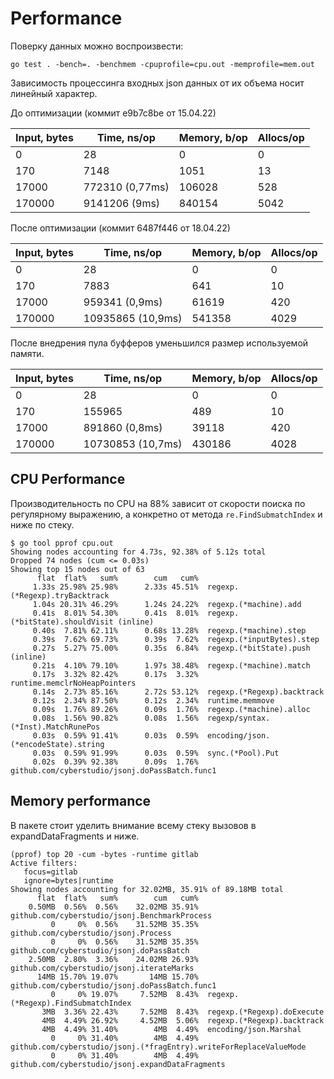 <h1>Performance</h1>

Поверку данных можно воспроизвести:
```
go test . -bench=. -benchmem -cpuprofile=cpu.out -memprofile=mem.out
```

Зависимость процессинга входных json данных от их объема носит линейный характер.

До оптимизации (коммит e9b7c8be от 15.04.22)

| Input, bytes | Time, ns/op      | Memory, b/op  | Allocs/op |
|--------------|------------------|---------------|-----------|
| 0            | 28               | 0             | 0         |
| 170          | 7148             | 1051          | 13        |
| 17000        | 772310  (0,77ms) | 106028        | 528       |
| 170000       | 9141206 (9ms)    | 840154        | 5042      |

После оптимизации (коммит 6487f446 от 18.04.22)

| Input, bytes | Time, ns/op       | Memory, b/op | Allocs/op |
|--------------|-------------------|--------------|-----------|
| 0            | 28                | 0            | 0         |
| 170          | 7883              | 641          | 10        |
| 17000        | 959341  (0,9ms)   | 61619        | 420       |
| 170000       | 10935865 (10,9ms) | 541358       | 4029      |

После внедрения пула буфферов уменьшился размер используемой памяти.

| Input, bytes | Time, ns/op       | Memory, b/op | Allocs/op |
|--------------|-------------------|--------------|-----------|
| 0            | 28                | 0            | 0         |
| 170          | 155965            | 489          | 10        |
| 17000        | 891860  (0,8ms)   | 39118        | 420       |
| 170000       | 10730853 (10,7ms) | 430186       | 4028      |

<h2>CPU Performance</h2>

Производительность по CPU на 88% зависит от скорости поиска по регулярному выражению,
а конкретно от метода `re.FindSubmatchIndex` и ниже по стеку.

```
$ go tool pprof cpu.out
Showing nodes accounting for 4.73s, 92.38% of 5.12s total
Dropped 74 nodes (cum <= 0.03s)
Showing top 15 nodes out of 63
      flat  flat%   sum%        cum   cum%
     1.33s 25.98% 25.98%      2.33s 45.51%  regexp.(*Regexp).tryBacktrack
     1.04s 20.31% 46.29%      1.24s 24.22%  regexp.(*machine).add
     0.41s  8.01% 54.30%      0.41s  8.01%  regexp.(*bitState).shouldVisit (inline)
     0.40s  7.81% 62.11%      0.68s 13.28%  regexp.(*machine).step
     0.39s  7.62% 69.73%      0.39s  7.62%  regexp.(*inputBytes).step
     0.27s  5.27% 75.00%      0.35s  6.84%  regexp.(*bitState).push (inline)
     0.21s  4.10% 79.10%      1.97s 38.48%  regexp.(*machine).match
     0.17s  3.32% 82.42%      0.17s  3.32%  runtime.memclrNoHeapPointers
     0.14s  2.73% 85.16%      2.72s 53.12%  regexp.(*Regexp).backtrack
     0.12s  2.34% 87.50%      0.12s  2.34%  runtime.memmove
     0.09s  1.76% 89.26%      0.09s  1.76%  regexp.(*machine).alloc
     0.08s  1.56% 90.82%      0.08s  1.56%  regexp/syntax.(*Inst).MatchRunePos
     0.03s  0.59% 91.41%      0.03s  0.59%  encoding/json.(*encodeState).string
     0.03s  0.59% 91.99%      0.03s  0.59%  sync.(*Pool).Put
     0.02s  0.39% 92.38%      0.09s  1.76%  github.com/cyberstudio/jsonj.doPassBatch.func1

```

<h2>Memory performance</h2>

В пакете стоит уделить внимание всему стеку вызовов в expandDataFragments и ниже.

```
(pprof) top 20 -cum -bytes -runtime gitlab
Active filters:
   focus=gitlab
   ignore=bytes|runtime
Showing nodes accounting for 32.02MB, 35.91% of 89.18MB total
      flat  flat%   sum%        cum   cum%
    0.50MB  0.56%  0.56%    32.02MB 35.91%  github.com/cyberstudio/jsonj.BenchmarkProcess
         0     0%  0.56%    31.52MB 35.35%  github.com/cyberstudio/jsonj.Process
         0     0%  0.56%    31.52MB 35.35%  github.com/cyberstudio/jsonj.doPassBatch
    2.50MB  2.80%  3.36%    24.02MB 26.93%  github.com/cyberstudio/jsonj.iterateMarks
      14MB 15.70% 19.07%       14MB 15.70%  github.com/cyberstudio/jsonj.doPassBatch.func1
         0     0% 19.07%     7.52MB  8.43%  regexp.(*Regexp).FindSubmatchIndex
       3MB  3.36% 22.43%     7.52MB  8.43%  regexp.(*Regexp).doExecute
       4MB  4.49% 26.92%     4.52MB  5.06%  regexp.(*Regexp).backtrack
       4MB  4.49% 31.40%        4MB  4.49%  encoding/json.Marshal
         0     0% 31.40%        4MB  4.49%  github.com/cyberstudio/jsonj.(*fragEntry).writeForReplaceValueMode
         0     0% 31.40%        4MB  4.49%  github.com/cyberstudio/jsonj.expandDataFragments
```
